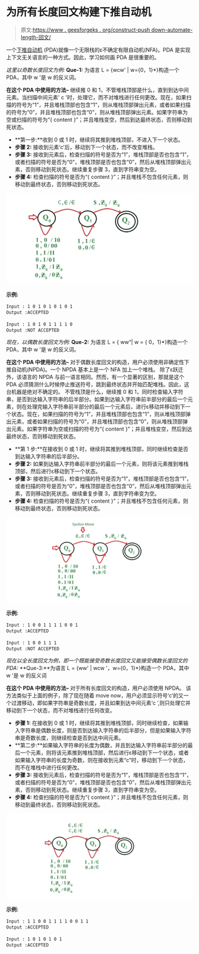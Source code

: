# 为所有长度回文构建下推自动机

> 原文:[https://www . geesforgeks . org/construct-push down-automate-length-回文/](https://www.geeksforgeeks.org/construct-pushdown-automata-length-palindrome/)

一个[下推自动机](https://www.geeksforgeeks.org/theory-of-computation-pushdown-automata/) (PDA)就像一个无限栈的ε不确定有限自动机(NFA)。PDA 是实现上下文无关语言的一种方式。因此，学习如何画 PDA 是很重要的。

*这里以奇数长度回文为例:*
**Que-1:** 为语言 L = {wcw' | w={0，1}*}构造一个 PDA，其中 w '是 w 的反义词。

**在这个 PDA 中使用的方法–**
继续推 0 和 1，不管堆栈顶部是什么，直到到达中间元素。当扫描中间元素' c '时，处理它，而不对堆栈进行任何更改。现在，如果扫描的符号为“1”，并且堆栈顶部也包含“1”，则从堆栈顶部弹出元素，或者如果扫描的符号为“0”，并且堆栈顶部也包含“0”，则从堆栈顶部弹出元素。如果字符串为空或扫描的符号为“{ content }”；并且堆栈变空，然后到达最终状态，否则移动到死状态。

*   **第一步:**收到 0 或 1 时，继续将其推到堆栈顶部，不进入下一个状态。
*   **步骤 2:** 接收到元素‘c’后，移动到下一个状态，而不改变堆栈。
*   **步骤 3:** 接收到元素后，检查扫描的符号是否为“1”，堆栈顶部是否也包含“1”，或者扫描的符号是否为“0”，堆栈顶部是否也包含“0”，然后从堆栈顶部弹出元素，否则移动到死状态。继续重复步骤 3，直到字符串变为空。
*   **步骤 4:** 检查扫描的符号是否为“{ content }”；并且堆栈不包含任何元素，则移动到最终状态，否则移动到死状态。

![odd length palindrome](img/a2f542a538738d9a2cd65356f0b68302.png)

**示例:**

```
Input : 1 0 1 0 1 0 1 0 1
Output :ACCEPTED

Input : 1 0 1 0 1 1 1 1 0
Output :NOT ACCEPTED

```

*现在，以偶数长度回文为例:*
**Que-2:** 为语言 L = { ww“| w = { 0，1}*}构造一个 PDA，其中 w '是 w 的反义词。

**在这个 PDA 中使用的方法–**
对于偶数长度回文的构造，用户必须使用非确定性下推自动机(NPDA)。一个 NPDA 基本上是一个 NFA 加上一个堆栈。
除了ε跃迁外，该语言的 NPDA 与前一语言相同。然而，有一个显著的区别，那就是这个 PDA 必须猜测什么时候停止推送符号，跳到最终状态并开始匹配堆栈。因此，这台机器是绝对不确定的。
不管栈顶是什么，继续推 0 和 1，同时检查输入字符串，是否到达输入字符串的后半部分。如果到达输入字符串前半部分的最后一个元素，则在处理完输入字符串前半部分的最后一个元素后，进行ε移动并移动到下一个状态。现在，如果扫描的符号为“1”，并且堆栈顶部也包含“1”，则从堆栈顶部弹出元素，或者如果扫描的符号为“0”，并且堆栈顶部也包含“0”，则从堆栈顶部弹出元素。如果字符串为空或扫描的符号为“{ content }”；并且堆栈变空，然后到达最终状态，否则移动到死状态。

*   **第 1 步:**在接收到 0 或 1 时，继续将其推到堆栈顶部，同时继续检查是否到达输入字符串的后半部分。
*   **步骤 2:** 如果到达输入字符串前半部分的最后一个元素，则将该元素推到堆栈顶部，然后进行ε移动到下一个状态。
*   **步骤 3:** 接收到元素后，检查扫描的符号是否为“1”，堆栈顶部是否也包含“1”，或者扫描的符号是否为“0”，堆栈顶部是否也包含“0”，然后从堆栈顶部弹出元素，否则移动到死状态。继续重复步骤 3，直到字符串变为空。
*   **步骤 4:** 检查扫描的符号是否为“{ content }”；并且堆栈不包含任何元素，则移动到最终状态，否则移动到死状态。

![even length palindrome](img/d94494cd3ba177ae6684ade3ba1fa18f.png)

**示例:**

```
Input : 1 0 0 1 1 1 1 0 0 1
Output :ACCEPTED

Input : 1 0 0 1 1 1
Output :NOT ACCEPTED

```

*现在以全长度回文为例，即一个既能接受奇数长度回文又能接受偶数长度回文的 PDA:*
**Que-3:**为语言 L = {ww' | wcw '，w={0，1}*}构造一个 PDA，其中 w '是 w 的反义词

**在这个 PDA 中使用的方法–**
对于所有长度回文的构造，用户必须使用 NPDA。
该方法类似于上面的例子，除了现在随着 move now，用户必须显示符号‘c’的又一个过渡移动，即如果字符串是奇数长度，并且如果到达中间元素‘c ’,则只处理它并移动到下一个状态，而不对堆栈进行任何改变。

*   **步骤 1:** 在接收到 0 或 1 时，继续将其推到堆栈顶部，同时继续检查，如果输入字符串是偶数长度，则是否到达输入字符串的后半部分，但是如果输入字符串是奇数长度，则继续检查是否到达中间元素。
*   **第二步:**如果输入字符串的长度为偶数，并且到达输入字符串前半部分的最后一个元素，则将该元素推到堆栈顶部，然后进行ε移动到下一个状态，或者如果输入字符串的长度为奇数，则在接收到元素“c”时，移动到下一个状态，而不在堆栈中进行任何更改。
*   **步骤 3:** 接收到元素后，检查扫描的符号是否为“1”，堆栈顶部是否也包含“1”，或者扫描的符号是否为“0”，堆栈顶部是否也包含“0”，然后从堆栈顶部弹出元素，否则移动到死状态。继续重复步骤 3，直到字符串变为空。
*   **步骤 4:** 检查扫描的符号是否为“{ content }”；并且堆栈不包含任何元素，则移动到最终状态，否则移动到死状态。

![all length palindrome](img/6b73c3948dd8527073cdc78bea85f80b.png)

**示例:**

```
Input : 1 1 0 0 1 1 1 1 0 0 1 1
Output :ACCEPTED

Input : 1 0 1 0 1 0 1
Output :ACCEPTED

```